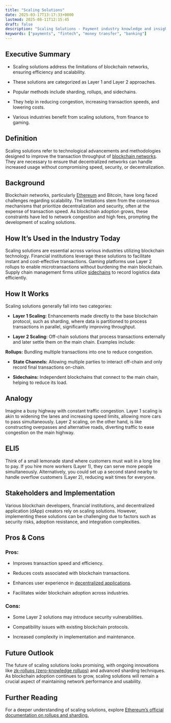 ```yaml
---
title: "Scaling Solutions"
date: 2025-03-17T13:17:33+0000
lastmod: 2025-08-11T12:15:45
draft: false
description: "Scaling Solutions - Payment industry knowledge and insights"
keywords: ["payments", "fintech", "money transfer", "banking"]
---
```


## Executive Summary

- Scaling solutions address the limitations of blockchain networks, ensuring efficiency and scalability.

- These solutions are categorized as Layer 1 and Layer 2 approaches.

- Popular methods include sharding, rollups, and sidechains.

- They help in reducing congestion, increasing transaction speeds, and lowering costs.

- Various industries benefit from scaling solutions, from finance to gaming.

## Definition

Scaling solutions refer to technological advancements and methodologies designed to improve the transaction throughput of [blockchain networks](https://faisalkhanllc.xyz/resources/payments-wiki/b/blockchain/). They are necessary to ensure that decentralized networks can handle increased usage without compromising speed, security, or decentralization.

## Background

Blockchain networks, particularly [Ethereum](https://faisalkhanllc.xyz/resources/payments-wiki/e/ethereum-blockchain/) and Bitcoin, have long faced challenges regarding scalability. The limitations stem from the consensus mechanisms that prioritize decentralization and security, often at the expense of transaction speed. As blockchain adoption grows, these constraints have led to network congestion and high fees, prompting the development of scaling solutions.

## How It’s Used in the Industry Today

Scaling solutions are essential across various industries utilizing blockchain technology. Financial institutions leverage these solutions to facilitate instant and cost-effective transactions. Gaming platforms use Layer 2 rollups to enable microtransactions without burdening the main blockchain. Supply chain management firms utilize [sidechains](https://faisalkhanllc.xyz/resources/payments-wiki/s/sidechains/) to record logistics data efficiently.

## How It Works

Scaling solutions generally fall into two categories:

- **Layer 1 Scaling:** Enhancements made directly to the base blockchain protocol, such as sharding, where data is partitioned to process transactions in parallel, significantly improving throughput.

- **Layer 2 Scaling:** Off-chain solutions that process transactions externally and later settle them on the main chain. Examples include:

**Rollups:** Bundling multiple transactions into one to reduce congestion.

- **State Channels:** Allowing multiple parties to interact off-chain and only record final transactions on-chain.

- **Sidechains:** Independent blockchains that connect to the main chain, helping to reduce its load.

## Analogy

Imagine a busy highway with constant traffic congestion. Layer 1 scaling is akin to widening the lanes and increasing speed limits, allowing more cars to pass simultaneously. Layer 2 scaling, on the other hand, is like constructing overpasses and alternative roads, diverting traffic to ease congestion on the main highway.

## ELI5

Think of a small lemonade stand where customers must wait in a long line to pay. If you hire more workers (Layer 1), they can serve more people simultaneously. Alternatively, you could set up a second stand nearby to handle overflow customers (Layer 2), reducing wait times for everyone.

## Stakeholders and Implementation

Various blockchain developers, financial institutions, and decentralized application (dApp) creators rely on scaling solutions. However, implementing these solutions can be challenging due to factors such as security risks, adoption resistance, and integration complexities.

## Pros & Cons

### Pros:

- Improves transaction speed and efficiency.

- Reduces costs associated with blockchain transactions.

- Enhances user experience in [decentralized applications](https://faisalkhanllc.xyz/resources/payments-wiki/d/decentralized-applications-dapps/).

- Facilitates wider blockchain adoption across industries.

### Cons:

- Some Layer 2 solutions may introduce security vulnerabilities.

- Compatibility issues with existing blockchain protocols.

- Increased complexity in implementation and maintenance.

## Future Outlook

The future of scaling solutions looks promising, with ongoing innovations like [zk-rollups (zero-knowledge rollups)](https://faisalkhanllc.xyz/resources/payments-wiki/z/zk-rollups-zero-knowledge-rollups/) and advanced sharding techniques. As blockchain adoption continues to grow, scaling solutions will remain a crucial aspect of maintaining network performance and usability.

## Further Reading

For a deeper understanding of scaling solutions, explore [Ethereum’s official documentation on rollups and sharding.](https://ethereum.org/en/developers/docs/scaling/)